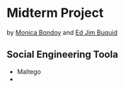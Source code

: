 # Midterm Project #

by [Monica Bondoy](https://www.facebook.com/photo/?fbid=3774870382797602&set=a.1394210640863600) and [Ed Jim Buquid](https://www.facebook.com/photo/?fbid=520338565213604&set=a.101296593784472)

## Social Engineering Toola ##
* Maltego
* 

